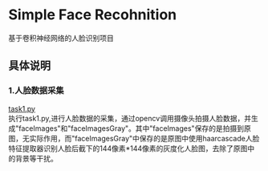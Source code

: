 # Simple Face Recohnition
基于卷积神经网络的人脸识别项目
## 具体说明
### 1.人脸数据采集  
[task1.py](https://github.com/xiejieda/Simple-Face-Recognition/blob/master/task1.py)  
执行task1.py,进行人脸数据的采集，通过opencv调用摄像头拍摄人脸数据，并生成"faceImages"和"faceImagesGray"。其中"faceImages"保存的是拍摄到原图，无实际作用，而"faceImagesGray"中保存的是原图中使用haarcascade人脸特征提取器识别人脸后截下的144像素*144像素的灰度化人脸图，去除了原图中的背景等干扰。
